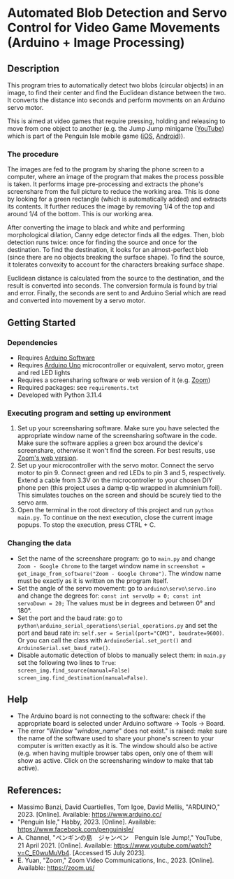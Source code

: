 # Automated Blob Detection and Servo Control for Video Game Movements (Arduino + Image Processing)

## Description

This program tries to automatically detect two blobs (circular objects) in an image, to find their center and find the Euclidean distance between the two. It converts the distance into seconds and perform movments on an Arduino servo motor. 

This is aimed at video games that require pressing, holding and releasing to move from one object to another (e.g. the Jump Jump minigame ([YouTube](https://www.youtube.com/watch?v=C_E0wuMuVb4&pp=ygUWcGVuZ3VpbiBpc2xlIGp1bXAganVtcA%3D%3D)) which is part of the Penguin Isle mobile game ([iOS](https://apps.apple.com/hr/app/penguin-isle/id1474314811), [Android](https://play.google.com/store/apps/details?id=com.fantome.penguinisle&hl=en_US))).

### The procedure

The images are fed to the program by sharing the phone screen to a computer, where an image of the program that makes the process possible is taken. It performs image pre-processing and extracts the phone's screenshare from the full picture to reduce the working area. This is done by looking for a green rectangle (which is automatically added) and extracts its contents. It further reduces the image by removing 1/4 of the top and around 1/4 of the bottom. This is our working area.

After converting the image to black and white and performing morphological dilation, Canny edge detector finds all the edges. Then, blob detection runs twice: once for finding the source and once for the destination. To find the destination, it looks for an almost-perfect blob (since there are no objects breaking the surface shape). To find the source, it tolerates convexity to account for the characters breaking surface shape.

Euclidean distance is calculated from the source to the destination, and the result is converted into seconds. The conversion formula is found by trial and error. Finally, the seconds are sent to and Arduino Serial which are read and converted into movement by a servo motor.

## Getting Started

### Dependencies

* Requires [Arduino Software](https://www.arduino.cc/en/software)
* Requires [Arduino Uno](https://store.arduino.cc/products/arduino-uno-rev3) microcontroller or equivalent, servo motor, green and red LED lights
* Requires a screensharing software or web version of it (e.g. [Zoom](https://zoom.us/))
* Required packages: see `requirements.txt`
* Developed with Python 3.11.4

### Executing program and setting up environment

1. Set up your screensharing software. Make sure you have selected the appropriate window name of the screensharing software in the code. Make sure the software applies a green box around the device's screenshare, otherwise it won't find the screen. For best results, use [Zoom's web version](https://pwa.zoom.us/wc/).
2. Set up your microcontroller with the servo motor. Connect the servo motor to pin 9. Connect green and red LEDs to pin 3 and 5, respectively. Extend a cable from 3.3V on the microcontroller to your chosen DIY phone pen (this project uses a damp q-tip wrapped in alumninium foil). This simulates touches on the screen and should be scurely tied to the servo arm.
3. Open the terminal in the root directory of this project and run `python main.py`. To continue on the next execution, close the current image popups. To stop the execution, press CTRL + C.

### Changing the data

* Set the name of the screenshare program: go to `main.py` and change `Zoom - Google Chrome` to the target window name in `screenshot = get_image_from_software("Zoom - Google Chrome")`. The window name must be exactly as it is written on the program itself.
* Set the angle of the servo movement: go to `arduino\servo\servo.ino` and change the degrees for: `const int servoUp = 0; const int servoDown = 20;` The values must be in degrees and between 0° and 180°.
*  Set the port and the baud rate: go to `python\arduino_serial_operations\serial_operations.py` and set the port and baud rate in: `self.ser = Serial(port="COM3", baudrate=9600)`. Or you can call the class with `ArduinoSerial.set_port()` and `ArduinoSerial.set_baud_rate()`.
*  Disable automatic detection of blobs to manually select them: in `main.py` set the following two lines to `True`: `screen_img.find_source(manual=False) screen_img.find_destination(manual=False)`.

## Help
* The Arduino board is not connecting to the software: check if the appropriate board is selected under Arduino software -> Tools -> Board.
* The error "Window "_window_name_" does not exist." is raised: make sure the name of the software used to share your phone's screen to your computer is written exactly as it is. The window should also be active (e.g. when having multiple browser tabs open, only one of them will show as active. Click on the screensharing window to make that tab active).

## References:

* Massimo Banzi, David Cuartielles, Tom Igoe, David Mellis, "ARDUINO," 2023. [Online]. Available: https://www.arduino.cc/
* "Penguin Isle," Habby, 2023. [Online]. Available: https://www.facebook.com/penguinisle/
* A. Channel, "ペンギンの島　ジャンペン　Penguin Isle Jump!," YouTube, 21 April 2021. [Online]. Available: https://www.youtube.com/watch?v=C_E0wuMuVb4. [Accessed 15 July 2023].
* E. Yuan, "Zoom," Zoom Video Communications, Inc., 2023. [Online]. Available: https://zoom.us/
